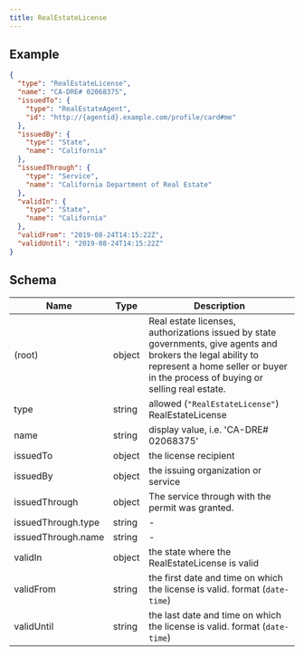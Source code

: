 ```yaml
---
title: RealEstateLicense
---
```

## Example



```json
{
  "type": "RealEstateLicense",
  "name": "CA-DRE# 02068375",
  "issuedTo": {
    "type": "RealEstateAgent",
    "id": "http://{agentid}.example.com/profile/card#me"
  },
  "issuedBy": {
    "type": "State",
    "name": "California"
  },
  "issuedThrough": {
    "type": "Service",
    "name": "California Department of Real Estate"
  },
  "validIn": {
    "type": "State",
    "name": "California"
  },
  "validFrom": "2019-08-24T14:15:22Z",
  "validUntil": "2019-08-24T14:15:22Z"
}
```

## Schema

| Name | Type | Description |
|---|---|---|
| (root) | object | Real estate licenses, authorizations issued by state governments, give agents and brokers the legal ability to represent a home seller or buyer in the process of buying or selling real estate. |
| type | string | allowed (`"RealEstateLicense"`) RealEstateLicense |
| name | string | display value, i.e. 'CA-DRE# 02068375' |
| issuedTo | object | the license recipient |
| issuedBy | object | the issuing organization or service |
| issuedThrough | object | The service through with the permit was granted. |
| issuedThrough.type | string | - |
| issuedThrough.name | string | - |
| validIn | object | the state where the RealEstateLicense is valid |
| validFrom | string | the first date and time on which the license is valid. format (`date-time`) |
| validUntil | string | the last date and time on which the license is valid. format (`date-time`) |

